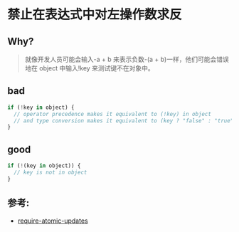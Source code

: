 # 禁止在表达式中对左操作数求反

## Why?

> 就像开发人员可能会输入-a + b 来表示负数-(a + b)一样，他们可能会错误地在 object 中输入!key 来测试键不在对象中。

## bad

```js
if (!key in object) {
  // operator precedence makes it equivalent to (!key) in object
  // and type conversion makes it equivalent to (key ? "false" : "true") in object
}
```

## good

```js
if (!(key in object)) {
  // key is not in object
}
```

## 参考:

- [require-atomic-updates](https://eslint.org/docs/rules/require-atomic-updates)
